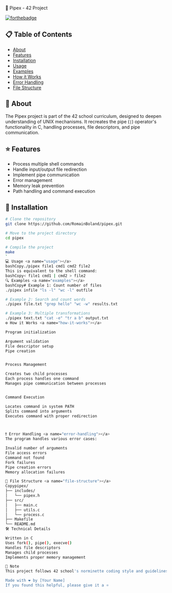 🔧 Pipex - 42 Project

[![forthebadge](https://forthebadge.com/images/badges/made-with-c.svg)](https://forthebadge.com)

## 📋 Table of Contents

- [About](#about)
- [Features](#features)
- [Installation](#installation)
- [Usage](#usage)
- [Examples](#examples)
- [How it Works](#how-it-works)
- [Error Handling](#error-handling)
- [File Structure](#file-structure)

## 📖 About <a name="about"></a>

The Pipex project is part of the 42 school curriculum, designed to deepen understanding of UNIX mechanisms. It recreates the pipe (`|`) operator's functionality in C, handling processes, file descriptors, and pipe communication.

## ⭐ Features <a name="features"></a>

- Process multiple shell commands
- Handle input/output file redirection
- Implement pipe communication
- Error management
- Memory leak prevention
- Path handling and command execution

## 🚀 Installation <a name="installation"></a>

```bash
# Clone the repository
git clone https://github.com/RomainBoland/pipex.git

# Move to the project directory
cd pipex

# Compile the project
make
`
💻 Usage <a name="usage"></a>
bashCopy./pipex file1 cmd1 cmd2 file2
This is equivalent to the shell command:
bashCopy< file1 cmd1 | cmd2 > file2
🔍 Examples <a name="examples"></a>
bashCopy# Example 1: Count number of files
./pipex infile "ls -l" "wc -l" outfile

# Example 2: Search and count words
./pipex file.txt "grep hello" "wc -w" results.txt

# Example 3: Multiple transformations
./pipex text.txt "cat -e" "tr a b" output.txt
⚙️ How it Works <a name="how-it-works"></a>

Program initialization

Argument validation
File descriptor setup
Pipe creation


Process Management

Creates two child processes
Each process handles one command
Manages pipe communication between processes


Command Execution

Locates command in system PATH
Splits command into arguments
Executes command with proper redirection



❗ Error Handling <a name="error-handling"></a>
The program handles various error cases:

Invalid number of arguments
File access errors
Command not found
Fork failures
Pipe creation errors
Memory allocation failures

📁 File Structure <a name="file-structure"></a>
Copypipex/
├── includes/
│   └── pipex.h
├── src/
│   ├── main.c
│   ├── utils.c
│   └── process.c
├── Makefile
└── README.md
🛠️ Technical Details

Written in C
Uses fork(), pipe(), execve()
Handles file descriptors
Manages child processes
Implements proper memory management

📝 Note
This project follows 42 school's norminette coding style and guidelines.

Made with ❤️ by [Your Name]
If you found this helpful, please give it a ⭐